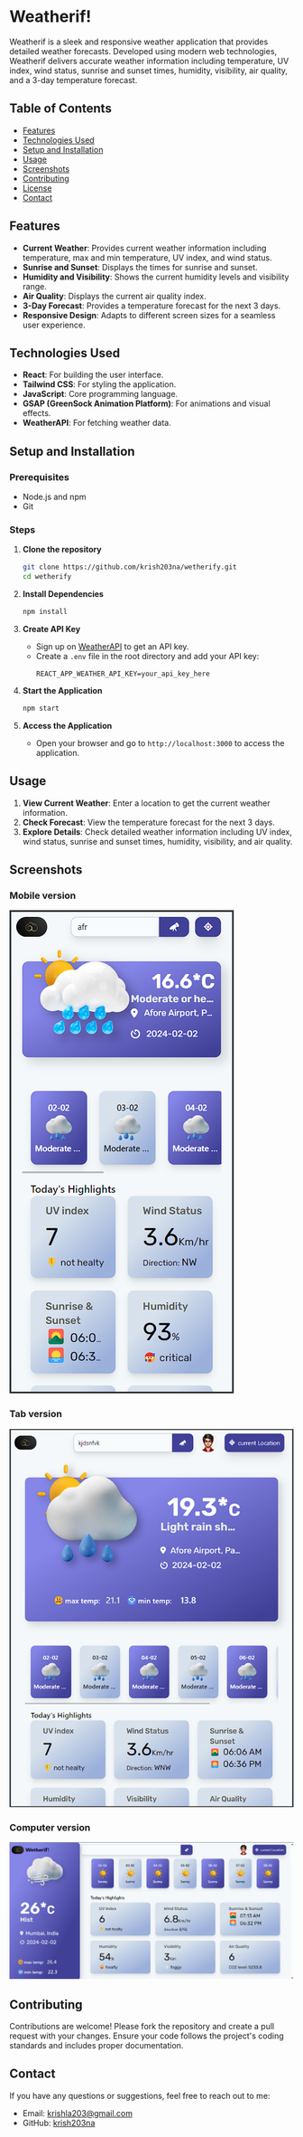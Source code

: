 # Weatherif!

Weatherif is a sleek and responsive weather application that provides detailed weather forecasts. Developed using modern web technologies, Weatherif delivers accurate weather information including temperature, UV index, wind status, sunrise and sunset times, humidity, visibility, air quality, and a 3-day temperature forecast.

## Table of Contents

- [Features](#features)
- [Technologies Used](#technologies-used)
- [Setup and Installation](#setup-and-installation)
- [Usage](#usage)
- [Screenshots](#screenshots)
- [Contributing](#contributing)
- [License](#license)
- [Contact](#contact)

## Features

- **Current Weather**: Provides current weather information including temperature, max and min temperature, UV index, and wind status.
- **Sunrise and Sunset**: Displays the times for sunrise and sunset.
- **Humidity and Visibility**: Shows the current humidity levels and visibility range.
- **Air Quality**: Displays the current air quality index.
- **3-Day Forecast**: Provides a temperature forecast for the next 3 days.
- **Responsive Design**: Adapts to different screen sizes for a seamless user experience.

## Technologies Used

- **React**: For building the user interface.
- **Tailwind CSS**: For styling the application.
- **JavaScript**: Core programming language.
- **GSAP (GreenSock Animation Platform)**: For animations and visual effects.
- **WeatherAPI**: For fetching weather data.

## Setup and Installation

### Prerequisites

- Node.js and npm
- Git

### Steps

1. **Clone the repository**

   ```bash
   git clone https://github.com/krish203na/wetherify.git
   cd wetherify
   ```

2. **Install Dependencies**

   ```bash
   npm install
   ```

3. **Create API Key**

   - Sign up on [WeatherAPI](https://www.weatherapi.com/) to get an API key.
   - Create a `.env` file in the root directory and add your API key:
     ```
     REACT_APP_WEATHER_API_KEY=your_api_key_here
     ```

4. **Start the Application**

   ```bash
   npm start
   ```

5. **Access the Application**
   - Open your browser and go to `http://localhost:3000` to access the application.

## Usage

1. **View Current Weather**: Enter a location to get the current weather information.
2. **Check Forecast**: View the temperature forecast for the next 3 days.
3. **Explore Details**: Check detailed weather information including UV index, wind status, sunrise and sunset times, humidity, visibility, and air quality.

## Screenshots

### Mobile version

<img
        src="public/weatherif!Mobile.png"
      />

### Tab version

<img
        src="public/wetherif!Tab.png"
      />

### Computer version

<img
        src="public/weatherif!Comp.png"
      />

## Contributing

Contributions are welcome! Please fork the repository and create a pull request with your changes. Ensure your code follows the project's coding standards and includes proper documentation.

## Contact

If you have any questions or suggestions, feel free to reach out to me:

- Email: krishla203@gmail.com
- GitHub: [krish203na](https://github.com/krish203na)
